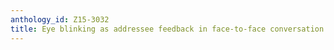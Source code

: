 ```yaml
---
anthology_id: Z15-3032
title: Eye blinking as addressee feedback in face-to-face conversation
---
```

